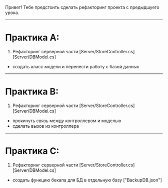 Привет! Тебе предстоить сделать рефакторинг проекта с предыдшуего урока. 

---
# Практика А:

1. Рефакторинг серверной части [Server/StoreController.cs] [Server/DBModel.cs]
  -  создать класс модели и перенести работу с базой данных


---
# Практика В: 

1. Рефакторинг серверной части [Server/StoreController.cs] [Server/DBModel.cs]

  - прокинуть связь между контроллером и моделью
  - сделать вызов из контроллера

---
# Практика C:

1.   Рефакторинг серверной части [Server/StoreController.cs] [Server/DBModel.cs]

- создать функцию бекапа для БД в отдельную базу ["BackupDB.json"]